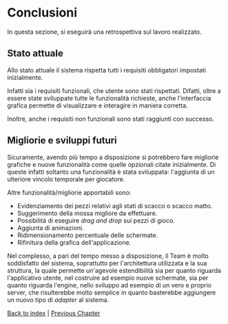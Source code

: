 # Conclusioni
In questa sezione, si eseguirà una retrospettiva sul lavoro realizzato.

## Stato attuale

Allo stato attuale il sistema rispetta tutti i requisiti obbligatori impostati inizialmente.

Infatti sia i requisiti funzionali, che utente sono stati rispettati.
Difatti, oltre a essere state sviluppate tutte le funzionalità richieste, anche l'interfaccia grafica permette di 
visualizzare e interagire in maniera corretta.

Inoltre, anche i requisiti non funzionali sono stati raggiunti con successo.

## Migliorie e sviluppi futuri

Sicuramente, avendo più tempo a disposizione si potrebbero fare migliorie grafiche e nuove funzionalità come quelle 
opzionali citate inizialmente.
Di queste infatti soltanto una funzionalità è stata sviluppata: l'aggiunta di un ulteriore vincolo
temporale per giocatore.

Altre funzionalità/migliorie apportabili sono:
- Evidenziamento dei pezzi relativi agli stati di scacco o scacco matto.
- Suggerimento della mossa migliore da effettuare.
- Possibilità di eseguire _drag and drop_ sui pezzi di gioco.
- Aggiunta di animazioni.
- Ridimensionamento percentuale delle schermate.
- Rifinitura della grafica dell'applicazione.

Nel complesso, a pari del tempo messo a disposizione, il Team è molto soddisfatto del sistema, soprattutto
per l'architettura utilizzata e la sua struttura, la quale permette un'agevole estendibilità sia per quanto riguarda
l'applicativo utente, nel costruire ad esempio nuove schermate, sia per quanto riguarda l'engine,
nello sviluppo ad esempio di un vero e proprio server, che risulterebbe molto semplice in quanto basterebbe aggiungere
un nuovo tipo di _adapter_ al sistema.

[Back to index](../index.md) |
[Previous Chapter](../6-implementation/index.md)
